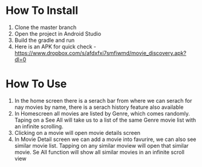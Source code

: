 # How To Install
1. Clone the master branch
2. Open the project in Android Studio
3. Build the gradle and run
4. Here is an APK for quick check - https://www.dropbox.com/s/afdxfxi7smfiwmd/movie_discovery.apk?dl=0


# How To Use
1. In the home screen there is a serach bar from where we can serach for nay movies by name, there is a serach history feature also available
2. In Homescreen all movies are listed by Genre, which comes randomly. Taping on a See All will take us to a list of the same Genre movie list with an infinite scrolling.
3. Clicking on a movie will open movie details screen
4. In Movie Detail screen we can add a movie into favurire, we can also see similar movie list. Tapping on any similar moview will open that similar movie. Se All function will show all similar movies in an infinite scroll view
